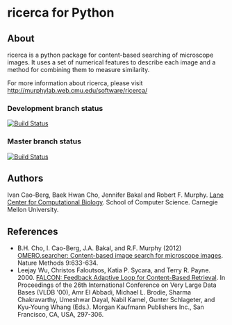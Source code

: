 ricerca for Python
==================

About
-----
ricerca is a python package for content-based searching of microscope images.  It uses a set of numerical features to describe each image and a method for combining them to measure similarity.

For more information about ricerca, please visit http://murphylab.web.cmu.edu/software/ricerca/

### Development branch status
[![Build Status](https://travis-ci.org/icaoberg/ricerca.svg?branch=dev)](https://travis-ci.org/icaoberg/ricerca)

### Master branch status
[![Build Status](https://travis-ci.org/icaoberg/ricerca.svg?branch=master)](https://travis-ci.org/icaoberg/ricerca)

Authors
-------
Ivan Cao-Berg, Baek Hwan Cho, Jennifer Bakal and Robert F. Murphy. [Lane Center for Computational Biology](http://lane.compbio.cmu.edu/). School of Computer Science. Carnegie Mellon University.

References
----------
* B.H. Cho, I. Cao-Berg, J.A. Bakal, and R.F. Murphy (2012) [OMERO.searcher: Content-based image search for microscope images](http://www.nature.com/nmeth/journal/v9/n7/full/nmeth.2086.html). Nature Methods 9:633-634.
* Leejay Wu, Christos Faloutsos, Katia P. Sycara, and Terry R. Payne. 2000. [FALCON: Feedback Adaptive Loop for Content-Based Retrieval](http://www.cs.cmu.edu/~christos/PUBLICATIONS/vldb2k-falcon.pdf). In Proceedings of the 26th International Conference on Very Large Data Bases (VLDB '00), Amr El Abbadi, Michael L. Brodie, Sharma Chakravarthy, Umeshwar Dayal, Nabil Kamel, Gunter Schlageter, and Kyu-Young Whang (Eds.). Morgan Kaufmann Publishers Inc., San Francisco, CA, USA, 297-306.
